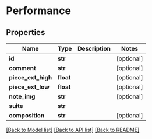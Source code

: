 # Performance

## Properties
Name | Type | Description | Notes
------------ | ------------- | ------------- | -------------
**id** | **str** |  | [optional] 
**comment** | **str** |  | [optional] 
**piece_ext_high** | **float** |  | [optional] 
**piece_ext_low** | **float** |  | [optional] 
**note_img** | **str** |  | [optional] 
**suite** | **str** |  | 
**composition** | **str** |  | [optional] 

[[Back to Model list]](../README.md#documentation-for-models) [[Back to API list]](../README.md#documentation-for-api-endpoints) [[Back to README]](../README.md)

